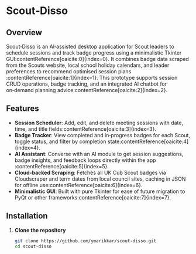 # Scout‑Disso

## Overview
Scout‑Disso is an AI‑assisted desktop application for Scout leaders to schedule sessions and track badge progress using a minimalistic Tkinter GUI&#8203;:contentReference[oaicite:0]{index=0}. It combines badge data scraped from the Scouts website, local school holiday calendars, and leader preferences to recommend optimised session plans&#8203;:contentReference[oaicite:1]{index=1}. This prototype supports session CRUD operations, badge tracking, and an integrated AI chatbot for on‑demand planning advice&#8203;:contentReference[oaicite:2]{index=2}.

## Features
- **Session Scheduler**: Add, edit, and delete meeting sessions with date, time, and title fields&#8203;:contentReference[oaicite:3]{index=3}.  
- **Badge Tracker**: View completed and in‑progress badges for each Scout, toggle status, and filter by completion state&#8203;:contentReference[oaicite:4]{index=4}.  
- **AI Assistant**: Converse with an AI module to get session suggestions, badge insights, and feedback loops directly within the app&#8203;:contentReference[oaicite:5]{index=5}.  
- **Cloud‑backed Scraping**: Fetches all UK Cub Scout badges via Cloudscraper and term dates from local council sites, caching in JSON for offline use&#8203;:contentReference[oaicite:6]{index=6}.  
- **Minimalistic GUI**: Built with pure Tkinter for ease of future migration to PyQt or other frameworks&#8203;:contentReference[oaicite:7]{index=7}.

## Installation
1. **Clone the repository**  
   ```bash
   git clone https://github.com/ymarikkar/scout-disso.git
   cd scout-disso
